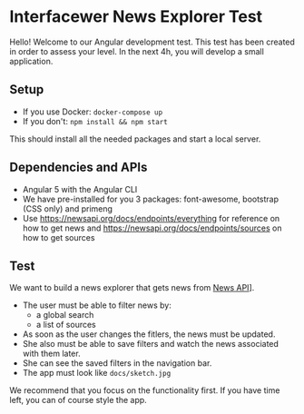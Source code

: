 # Interfacewer News Explorer Test

Hello! Welcome to our Angular development test. This test has been created in order to assess your level.
In the next 4h, you will develop a small application.

## Setup

* If you use Docker: `docker-compose up`
* If you don't: `npm install && npm start`

This should install all the needed packages and start a local server.

## Dependencies and APIs

* Angular 5 with the Angular CLI
* We have pre-installed for you 3 packages: font-awesome, bootstrap (CSS only) and primeng
* Use https://newsapi.org/docs/endpoints/everything for reference on how to get news and https://newsapi.org/docs/endpoints/sources on how to get sources

## Test

We want to build a news explorer that gets news from [News API](https://newsapi.org/)].

* The user must be able to filter news by:
  * a global search
  * a list of sources
* As soon as the user changes the fitlers, the news must be updated.
* She also must be able to save filters and watch the news associated with them later.
* She can see the saved filters in the navigation bar.
* The app must look like `docs/sketch.jpg`

We recommend that you focus on the functionality first. If you have time left, you can of course style the app.


